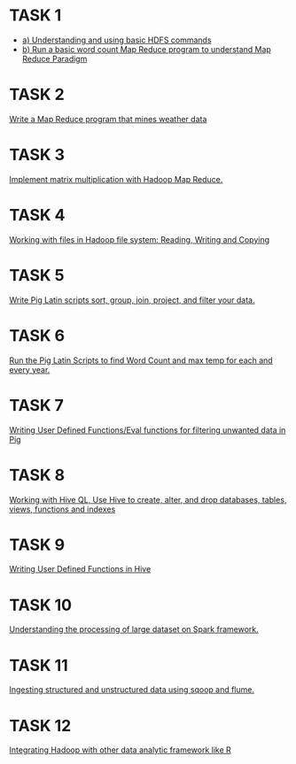 # TASK 1
- [a) Understanding and using basic HDFS commands](https://github.com/prabhasg03/Task-Codes/tree/Big-Data-Analytics-Lab/Task%201/1A)
- [b) Run a basic word count Map Reduce program to understand Map Reduce Paradigm](https://github.com/prabhasg03/Task-Codes/blob/Big-Data-Analytics-Lab/Task%201/1B)
# TASK 2
[Write a Map Reduce program that mines weather data](https://github.com/prabhasg03/Task-Codes/blob/Big-Data-Analytics-Lab/Task%202/)
# TASK 3
[Implement matrix multiplication with Hadoop Map Reduce.]()
# TASK 4
[Working with files in Hadoop file system: Reading, Writing and Copying]()
# TASK 5
[Write Pig Latin scripts sort, group, join, project, and filter your data.]()
# TASK 6
[Run the Pig Latin Scripts to find Word Count and max temp for each and every year.]()
# TASK 7
[Writing User Defined Functions/Eval functions for filtering unwanted data in Pig]()
# TASK 8
[Working with Hive QL, Use Hive to create, alter, and drop databases, tables, views, functions and indexes]()
# TASK 9
[Writing User Defined Functions in Hive]()
# TASK 10
[Understanding the processing of large dataset on Spark framework.]()
# TASK 11
[Ingesting structured and unstructured data using sqoop and flume.]()
# TASK 12
[Integrating Hadoop with other data analytic framework like R]()
